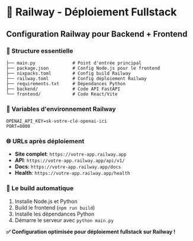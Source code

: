 # 🚀 Railway - Déploiement Fullstack

## Configuration Railway pour Backend + Frontend

### 📁 Structure essentielle
```
├── main.py              # Point d'entrée principal
├── package.json         # Config Node.js pour le frontend
├── nixpacks.toml        # Config build Railway
├── railway.toml         # Config déploiement Railway
├── requirements.txt     # Dépendances Python
├── backend/             # Code API FastAPI
└── frontend/            # Code React/Vite
```

### 🔧 Variables d'environnement Railway
```
OPENAI_API_KEY=sk-votre-clé-openai-ici
PORT=8000
```

### 🌐 URLs après déploiement
- **Site complet**: `https://votre-app.railway.app`
- **API**: `https://votre-app.railway.app/api/v1/`
- **Docs**: `https://votre-app.railway.app/docs`
- **Health**: `https://votre-app.railway.app/health`

### 🚀 Le build automatique
1. Installe Node.js et Python
2. Build le frontend (`npm run build`)
3. Installe les dépendances Python
4. Démarre le serveur avec `python main.py`

**✅ Configuration optimisée pour déploiement fullstack sur Railway !**
